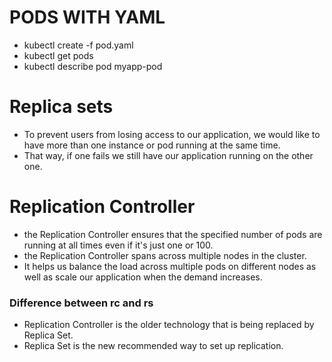 # PODS WITH YAML

- kubectl create -f pod.yaml
- kubectl get pods
- kubectl describe pod myapp-pod


# Replica sets 
- To prevent users from losing access to our application, we would like to have more than one instance or pod running at the same time.
- That way, if one fails we still have our application running on the other one.

# Replication Controller
- the Replication Controller ensures that the specified number of pods are running at all times even if it's just one or 100.
- the Replication Controller spans across multiple nodes in the cluster.
- It helps us balance the load across multiple pods on different nodes as well as scale our application when the demand increases.

### Difference between rc and rs
- Replication Controller is the older technology that is being replaced by Replica Set.
- Replica Set is the new recommended way to set up replication.
